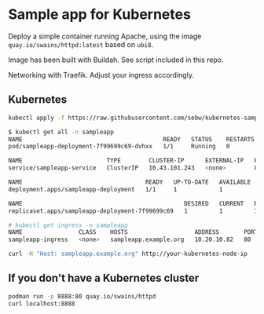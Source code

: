# Sample app for Kubernetes

Deploy a simple container running Apache, using the image `quay.io/swains/httpd:latest` based on `ubi8`.

Image has been built with Buildah. See script included in this repo.

Networking with Traefik. Adjust your ingress accordingly.

## Kubernetes

```sh
kubectl apply -f https://raw.githubusercontent.com/sebw/kubernetes-sample-app/master/sample.yml
```

```sh
$ kubectl get all -n sampleapp
NAME                                        READY   STATUS    RESTARTS   AGE
pod/sampleapp-deployment-7f99699c69-dvhxx   1/1     Running   0          20s

NAME                        TYPE        CLUSTER-IP      EXTERNAL-IP   PORT(S)   AGE
service/sampleapp-service   ClusterIP   10.43.101.243   <none>        80/TCP    20s

NAME                                   READY   UP-TO-DATE   AVAILABLE   AGE
deployment.apps/sampleapp-deployment   1/1     1            1           20s

NAME                                              DESIRED   CURRENT   READY   AGE
replicaset.apps/sampleapp-deployment-7f99699c69   1         1         1       20s
```

```sh
# kubectl get ingress -n sampleapp
NAME                CLASS    HOSTS                   ADDRESS       PORTS   AGE
sampleapp-ingress   <none>   sampleapp.example.org   10.20.10.82   80      13m
```

```sh
curl -H "Host: sampleapp.example.org" http://your-kubernetes-node-ip
```

## If you don't have a Kubernetes cluster

```bash
podman run -p 8888:80 quay.io/swains/httpd
curl localhost:8888
```
